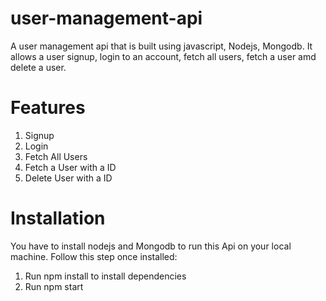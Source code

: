 # user-management-api

A user management api that is built using javascript, Nodejs, Mongodb. It allows a user signup, login to an account, fetch all users, fetch a user amd delete a user.

# Features

1. Signup
2. Login
3. Fetch All Users
4. Fetch a User with a ID
5. Delete User with a ID

# Installation

You have to install nodejs and Mongodb to run this Api on your local machine. Follow this step once installed:

1. Run npm install to install dependencies
2. Run npm start
